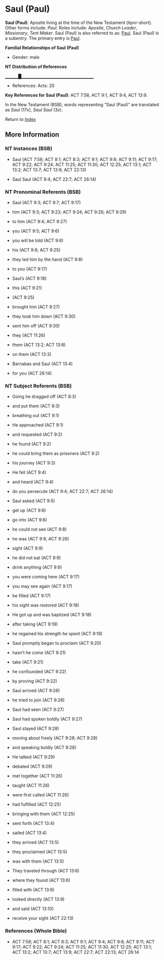 # Saul (Paul)
**Saul (Paul)**. 
Apostle living at the time of the New Testament (tipnr-short). 
Other forms include: 
*Paul*. 
Roles include: 
_Apostle_, _Church Leader_, _Missionary_, _Tent Maker_. 
Saul (Paul) is also referred to as: 
[Paul](Paul.md). 
Saul (Paul) is a subentry. The primary entry is 
[Paul](Paul.md). 




**Familial Relationships of Saul (Paul)**


* Gender: male


**NT Distribution of References**

▁▁▁▁█▁▁▁▁▁▁▁▁▁▁▁▁▁▁▁▁▁▁▁▁▁▁
* References: Acts: 20



**Key References for Saul (Paul)**: 
ACT 7:58, ACT 9:1, ACT 9:4, ACT 13:9. 




In the New Testament (BSB), words representing “Saul (Paul)” are translated as 
*Saul* (17x), *Saul Saul* (3x). 


Return to [Index](00-Index.md)

## More Information

### NT Instances (BSB)

* Saul (ACT 7:58; ACT 8:1; ACT 8:3; ACT 9:1; ACT 9:8; ACT 9:11; ACT 9:17; ACT 9:22; ACT 9:24; ACT 11:25; ACT 11:30; ACT 12:25; ACT 13:1; ACT 13:2; ACT 13:7; ACT 13:9; ACT 22:13)

* Saul Saul (ACT 9:4; ACT 22:7; ACT 26:14)



### NT Pronominal Referents (BSB)

* Saul (ACT 9:3; ACT 9:7; ACT 9:17)

* him (ACT 9:3; ACT 9:23; ACT 9:24; ACT 9:26; ACT 9:29)

* to him (ACT 9:4; ACT 9:27)

* you (ACT 9:5; ACT 9:6)

* you will be told (ACT 9:6)

* his (ACT 9:8; ACT 9:25)

* they led him by the hand (ACT 9:8)

* to you (ACT 9:17)

* Saul’s (ACT 9:18)

* this (ACT 9:21)

*  (ACT 9:25)

* brought him (ACT 9:27)

* they took him down (ACT 9:30)

* sent him off (ACT 9:30)

* they (ACT 11:26)

* them (ACT 13:2; ACT 13:8)

* on them (ACT 13:3)

* Barnabas and Saul (ACT 13:4)

* for you (ACT 26:14)



### NT Subject Referents (BSB)

* Going he dragged off (ACT 8:3)

* and put them (ACT 8:3)

* breathing out (ACT 9:1)

* He approached (ACT 9:1)

* and requested (ACT 9:2)

* he found (ACT 9:2)

* he could bring them as prisoners (ACT 9:2)

* his journey (ACT 9:3)

* He fell (ACT 9:4)

* and heard (ACT 9:4)

* do you persecute (ACT 9:4; ACT 22:7; ACT 26:14)

* Saul asked (ACT 9:5)

* get up (ACT 9:6)

* go into (ACT 9:6)

* he could not see (ACT 9:8)

* he was (ACT 9:9; ACT 9:26)

* sight (ACT 9:9)

* he did not eat (ACT 9:9)

* drink anything (ACT 9:9)

* you were coming here (ACT 9:17)

* you may see again (ACT 9:17)

* be filled (ACT 9:17)

* his sight was restored (ACT 9:18)

* He got up and was baptized (ACT 9:18)

* after taking (ACT 9:19)

* he regained his strength he spent (ACT 9:19)

* Saul promptly began to proclaim (ACT 9:20)

* hasn’t he come (ACT 9:21)

* take (ACT 9:21)

* he confounded (ACT 9:22)

* by proving (ACT 9:22)

* Saul arrived (ACT 9:26)

* he tried to join (ACT 9:26)

* Saul had seen (ACT 9:27)

* Saul had spoken boldly (ACT 9:27)

* Saul stayed (ACT 9:28)

* moving about freely (ACT 9:28; ACT 9:28)

* and speaking boldly (ACT 9:28)

* He talked (ACT 9:29)

* debated (ACT 9:29)

* met together (ACT 11:26)

* taught (ACT 11:26)

* were first called (ACT 11:26)

* had fulfilled (ACT 12:25)

* bringing with them (ACT 12:25)

* sent forth (ACT 13:4)

* sailed (ACT 13:4)

* they arrived (ACT 13:5)

* they proclaimed (ACT 13:5)

* was with them (ACT 13:5)

* They traveled through (ACT 13:6)

* where they found (ACT 13:6)

* filled with (ACT 13:9)

* looked directly (ACT 13:9)

* and said (ACT 13:10)

* receive your sight (ACT 22:13)



### References (Whole Bible)

* ACT 7:58; ACT 8:1; ACT 8:3; ACT 9:1; ACT 9:4; ACT 9:8; ACT 9:11; ACT 9:17; ACT 9:22; ACT 9:24; ACT 11:25; ACT 11:30; ACT 12:25; ACT 13:1; ACT 13:2; ACT 13:7; ACT 13:9; ACT 22:7; ACT 22:13; ACT 26:14



